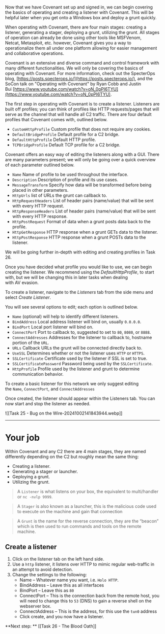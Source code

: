 Now that we have Covenant set up and signed in, we can begin covering the basics of operating and creating a listener with Covenant. This will be helpful later when you get onto a Windows box and deploy a grunt quickly.  

When operating with Covenant, there are four main stages: creating a listener, generating a stager, deploying a grunt, utilizing the grunt. All stages of operation can already be done using other tools like MSFVenom, Netcat, Metasploit, etc. however, Covenant gives you a way to operationalize them all under one platform allowing for easier management and collaborative operations.  

Covenant is an extensive and diverse command and control framework with many different functionalities. We will only be covering the basics of operating with Covenant. For more information, check out the SpecterOps blog, [https://posts.specterops.io/](https://posts.specterops.io/), and the SoCon talk on "Operating with Covenant" by Ryan Cobb and Justin Bui [https://www.youtube.com/watch?v=oN_0pPI6TYU](https://www.youtube.com/watch?v=oN_0pPI6TYU).  

The first step in operating with Covenant is to create a listener. Listeners are built off profiles; you can think of profiles like HTTP requests/pages that will serve as the channel that will handle all C2 traffic. There are four default profiles that Covenant comes with, outlined below.  

- `CustomHttpProfile` Custom profile that does not require any cookies.
- `DefaultBridgeProfile` Default profile for a C2 bridge.
- `DefaultHttpProfile` Default HTTP profile.
- `TCPBridgeProfile` Default TCP profile for a C2 bridge.

Covenant offers an easy way of editing the listeners along with a GUI. There are many parameters present; we will only be going over a quick overview of each parameter outlined below.  

- `Name` Name of profile to be used throughout the interface.
- `Description` Description of profile and its use cases.
- `MessageTransform` Specify how data will be transformed before being placed in other parameters. 
- `HttpUrls` list of URLs the grunt can callback to.
- `HttpRequestHeaders` List of header pairs (name/value) that will be sent with every HTTP request.
- `HttpResponseHeaders` List of header pairs (name/value) that will be sent with every HTTP response.
- `HttpPostRequest` Format of data when a grunt posts data back to the profile.
- `HttpGetResponse` HTTP response when a grunt GETs data to the listener.
- `HttpPostResponse` HTTP response when a grunt POSTs data to the listener.

We will be going further in-depth with editing and creating profiles in Task 26.  

Once you have decided what profile you would like to use, we can begin creating the listener. We recommend using the _DefaultHttpProfile_, to start with, but we will be changing this in later tasks when dealing with AV evasion.  

To create a listener, navigate to the _Listeners_ tab from the side menu and select _Create Listener_.  

You will see several options to edit; each option is outlined below.  

- `Name` (optional) will help to identify different listeners.
- `BindAddress` Local address listener will bind on, usually `0.0.0.0`.
- `BindPort` Local port listener will bind on.
- `ConnectPort` Port to callback to, suggested to set to `80`, `8080`, or `8888`.
- `ConnectAddresses` Addresses for the listener to callback to, hostname portion of the `URL`.
- `URLs` Callback URLs the grunt will be connected directly back to.
- `UseSSL` Determines whether or not the listener uses `HTTP` or `HTTPS`.
- `SSLCertificate` Certificate used by the listener if SSL is set to true.
- `SSLCertificatePassword` Password being used by the `SSLCertificate`.
- `HttpProfile` Profile used by the listener and grunt to determine communication behavior.

To create a basic listener for this network we only suggest editing the `Name`, `ConnectPort`, and `ConnectAddresses`  

Once created, the listener should appear within the Listeners tab. You can now start and stop the listener as needed.

![[Task 25 - Bug on the Wire-20241002141843944.webp]]


---

# Your job
Within Covenant and any C2 there are 4 main stages, they are named differently depending on the C2 but roughly mean the same thing:

- Creating a listener.
- Generating a stager or launcher.
- Geploying a grunt.
- Utilizing the grunt.

> A `Listener` is what listens on your box, the equivalent to multi/handler or `nc -nvlp 9999`.

> A `Stager` is also known as a launcher, this is the malicious code used to execute on the machine and gain that connection

> A `Grunt` is the name for the reverse connection, they are the “beacon” which is then used to run commands and tools on the remote machine.


## Create a listener

1. Click on the listener tab on the left hand side.
2. Use a `http` listener, it listens over HTTP to mimic regular web-traffic in an attempt to avoid detection.
3. Change the settings to the following:
	- Name – Whatever name you want, i.e. `Holo HTTP`.
	- BindAddress – Leave this as all interfaces
	- BindPort – Leave this as `80`
	- ConnectPort – This is the connection back from the remote host, you will need to change this to `53` (DNS) to gain a reverse shell on the webserver box.
	- ConnectAddress – This is the address, for this use the `tun0` address
	- Click create, and you now have a listener.


**Next step: ** [[Task 26 - The Blood Oath]]
